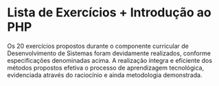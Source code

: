 # Lista de Exercícios + Introdução ao PHP
  Os 20 exercícios propostos durante o componente curricular de Desenvolvimento de Sistemas foram devidamente realizados, conforme especificações denominadas acima. A realização íntegra e eficiente dos métodos propostos efetiva o processo de aprendizagem tecnológica, evidenciada através do raciocínio e ainda metodologia demonstrada.
